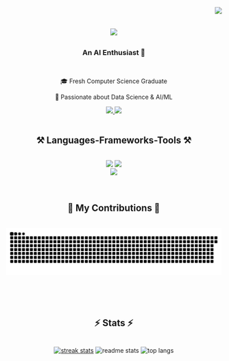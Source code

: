 <img align="right" src="https://visitor-badge.laobi.icu/badge?page_id=mghalix.mghalix" />


<h1 align="center">
    <img src="https://readme-typing-svg.herokuapp.com/?font=Righteous&size=35&center=true&vCenter=true&width=500&height=70&duration=4000&lines=Hi+There!+👋;+I'm+Mohanad+Ghali!;" />
</h1>

<h3 align="center">An AI Enthusiast 🤖</h3>



<br/>

<div align="center">

🎓 Fresh Computer Science Graduate

🤖 Passionate about Data Science & AI/ML

<!--🔭 I’m currently working on **a navigation system**-->

 <!--🌱 I’m currently learning **DeepLearning, CV**-->

 </div>


<div align="center">
  <a href="mailto:mghalix@gmail.com">
    <img src="https://img.shields.io/badge/Gmail-333333?style=for-the-badge&logo=gmail&logoColor=red" />
  </a>
  <a href="https://linkedin.com/in/mghalix" target="_blank">
    <img src="https://img.shields.io/badge/LinkedIn-0077B5?style=for-the-badge&logo=linkedin&logoColor=white" target="_blank" />
  </a>
  <!-- TODO: Add Portfolio -->
</div>


<br/>
<h2 align="center">⚒️ Languages-Frameworks-Tools ⚒️</h2>
<br/>
<div align="center">
    <img src="https://skillicons.dev/icons?i=c,cpp,cs,java,html,css,python,mysql,bash" />
    <img src="https://go-skill-icons.vercel.app/api/icons?i=selenium,opencv,pandas,matplotlib,numpy,scipy,sklearn,tensorflow" />
    <br/>
    <img src="https://skillicons.dev/icons?i=linux,git,github,neovim,vscode,obsidian,notion" /><br/>
</p>
</div>

<br/>


<div align="center">
  <h2>🐍 My Contributions 🐍</h2>
  <br/>
  <img alt="snake eating my contributions" src="https://raw.githubusercontent.com/mghalix/mghalix/output/github-contribution-grid-snake.svg" />

  <br/><br/><br/>
</div>


<h2 align="center">⚡ Stats ⚡</h2>
<br/>
<div align=center>
  <a href="https://git.io/streak-stats"><img width=390 src="https://streak-stats.demolab.com?user=mghalix&theme=react" alt="streak stats"/></a>
  <img width=390 src="https://github-readme-stats.vercel.app/api?username=mghalix&count_private=true&show_icons=true&theme=react&rank_icon=github&border_radius=10" alt="readme stats" />
  <img width=325 src="https://github-readme-stats.vercel.app/api/top-langs/?username=mghalix&hide=HTML,JavaScript,CSS,Makefile&langs_count=8&layout=compact&theme=react&border_radius=10&size_weight=0.5&count_weight=0.5" alt="top langs" />
</div>

<br/></br>


<!--
<br/>

<div align="center">
<a href='https://ko-fi.com/mghalix' target='_blank'><img height='64' style='border:0px;height:64px;' src='https://storage.ko-fi.com/cdn/kofi1.png?v=3' border='0' alt='Buy Me a Coffee at ko-fi.com' /></a>
</div>

<br/>
-->
